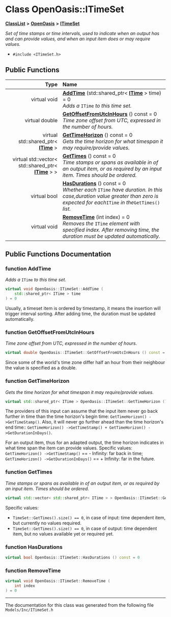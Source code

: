 

# Class OpenOasis::ITimeSet



[**ClassList**](annotated.md) **>** [**OpenOasis**](namespace_open_oasis.md) **>** [**ITimeSet**](class_open_oasis_1_1_i_time_set.md)



_Set of time stamps or time intervals, used to indicate when an output has and can provide values, and when an input item does or may require values._ 

* `#include <ITimeSet.h>`





































## Public Functions

| Type | Name |
| ---: | :--- |
| virtual void | [**AddTime**](#function-addtime) (std::shared\_ptr&lt; [**ITime**](class_open_oasis_1_1_i_time.md) &gt; time) = 0<br>_Adds a_ `ITime` _to this time set._ |
| virtual double | [**GetOffsetFromUtcInHours**](#function-getoffsetfromutcinhours) () const = 0<br>_Time zone offset from UTC, expressed in the number of hours._  |
| virtual std::shared\_ptr&lt; [**ITime**](class_open_oasis_1_1_i_time.md) &gt; | [**GetTimeHorizon**](#function-gettimehorizon) () const = 0<br>_Gets the time horizon for what timespan it may require/provide values._  |
| virtual std::vector&lt; std::shared\_ptr&lt; [**ITime**](class_open_oasis_1_1_i_time.md) &gt; &gt; | [**GetTimes**](#function-gettimes) () const = 0<br>_Time stamps or spans as available in of an output item, or as required by an input item. Times should be ordered._  |
| virtual bool | [**HasDurations**](#function-hasdurations) () const = 0<br>_Whether each_ `ITime` _have duration. In this case,duration value greater than zero is expected for each_`ITime` _in the_`GetTimes()` _list._ |
| virtual void | [**RemoveTime**](#function-removetime) (int index) = 0<br>_Removes the_ `ITime` _element with specified index. After removing time, the duration must be updated automatically._ |




























## Public Functions Documentation




### function AddTime 

_Adds a_ `ITime` _to this time set._
```C++
virtual void OpenOasis::ITimeSet::AddTime (
    std::shared_ptr< ITime > time
) = 0
```



Usually, a timeset item is ordered by timestamp, it means the insertion will trigger interval sorting. After adding time, the duration must be updated automatically. 


        



### function GetOffsetFromUtcInHours 

_Time zone offset from UTC, expressed in the number of hours._ 
```C++
virtual double OpenOasis::ITimeSet::GetOffsetFromUtcInHours () const = 0
```



Since some of the world's time zone differ half an hour from their neighbour the value is specified as a double. 


        



### function GetTimeHorizon 

_Gets the time horizon for what timespan it may require/provide values._ 
```C++
virtual std::shared_ptr< ITime > OpenOasis::ITimeSet::GetTimeHorizon () const = 0
```



The providers of this input can assume that the input item never go back further in time than the time horizon's begin time: `GetTimeHorizon() ->GetTimeStamp()`. Also, it will never go further ahead than the time horizon's end time:: `GetTimeHorizon() ->GetTimeStamp() + GetTimeHorizon() ->GetDurationInDays()`.


For an output item, thus for an adapted output, the time horizon indicates in what time span the item can provide values. Specific values: `GetTimeHorizon() ->GetTimeStamp()` == - Infinity: far back in time; `GetTimeHorizon() ->GetDurationInDays()` == + Infinity: far in the future. 


        



### function GetTimes 

_Time stamps or spans as available in of an output item, or as required by an input item. Times should be ordered._ 
```C++
virtual std::vector< std::shared_ptr< ITime > > OpenOasis::ITimeSet::GetTimes () const = 0
```



Specific values:
* `TimeSet::GetTimes().size() == 0`, in case of input: time dependent item, but currently no values required.
* `TimeSet::GetTimes().size() == 0`, in case of output: time dependent item, but no values available yet or required yet. 




        



### function HasDurations 

```C++
virtual bool OpenOasis::ITimeSet::HasDurations () const = 0
```






### function RemoveTime 

```C++
virtual void OpenOasis::ITimeSet::RemoveTime (
    int index
) = 0
```




------------------------------
The documentation for this class was generated from the following file `Models/Inc/ITimeSet.h`


